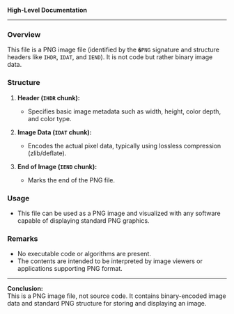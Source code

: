 **High-Level Documentation**

---

### Overview

This file is a PNG image file (identified by the `�PNG` signature and structure headers like `IHDR`, `IDAT`, and `IEND`). It is not code but rather binary image data.

### Structure

1. **Header (`IHDR` chunk):**
   - Specifies basic image metadata such as width, height, color depth, and color type.

2. **Image Data (`IDAT` chunk):**
   - Encodes the actual pixel data, typically using lossless compression (zlib/deflate).

3. **End of Image (`IEND` chunk):**
   - Marks the end of the PNG file.

### Usage

- This file can be used as a PNG image and visualized with any software capable of displaying standard PNG graphics.

### Remarks

- No executable code or algorithms are present.
- The contents are intended to be interpreted by image viewers or applications supporting PNG format.

---

**Conclusion:**  
This is a PNG image file, not source code. It contains binary-encoded image data and standard PNG structure for storing and displaying an image.